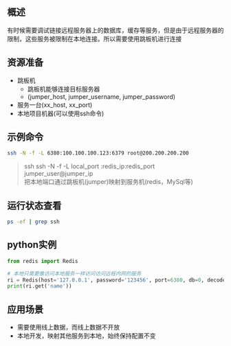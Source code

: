## 概述

有时候需要调试链接远程服务器上的数据库，缓存等服务，但是由于远程服务器的限制，这些服务被限制在本地连接。所以需要使用跳板机进行连接

## 资源准备

- 跳板机
  - 跳板机能够连接目标服务器
  - (jumper_host, jumper_username, jumper_password)
- 服务一台(xx_host, xx_port)
- 本地项目机器(可以使用ssh命令)

## 示例命令
```bash
ssh -N -f -L 6380:100.100.100.123:6379 root@200.200.200.200
```

> ssh ssh -N -f -L local_port :redis_ip:redis_port jumper_user@jumper_ip  
> 把本地端口通过跳板机(jumper)映射到服务机(redis，MySql等)  

## 运行状态查看
```bash
ps -ef | grep ssh 
```

## python实例
```python
from redis import Redis

# 本地只需要像访问本地服务一样访问访问远程内网的服务
ri = Redis(host='127.0.0.1', password='123456', port=6380, db=0, decode_responses=True)
print(ri.get('name'))
```

## 应用场景

- 需要使用线上数据，而线上数据不开放
- 本地开发，映射其他服务到本地，始终保持配置不变
